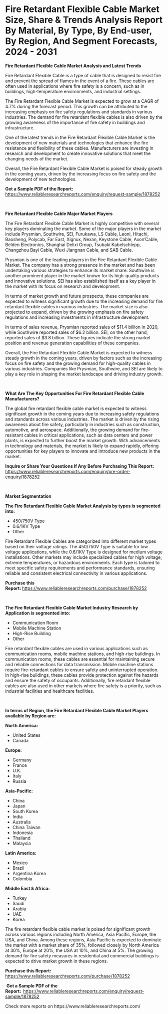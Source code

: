 <p><h1>Fire Retardant Flexible Cable Market Size, Share & Trends Analysis Report By Material, By Type, By End-user, By Region, And Segment Forecasts, 2024 - 2031</h1></p><p><strong>Fire Retardant Flexible Cable Market Analysis and Latest Trends</strong></p>
<p><p>Fire Retardant Flexible Cable is a type of cable that is designed to resist fire and prevent the spread of flames in the event of a fire. These cables are often used in applications where fire safety is a concern, such as in buildings, high-temperature environments, and industrial settings.</p><p>The Fire Retardant Flexible Cable Market is expected to grow at a CAGR of 4.7% during the forecast period. This growth can be attributed to the increasing emphasis on fire safety regulations and standards in various industries. The demand for fire retardant flexible cables is also driven by the growing awareness of the importance of fire safety in buildings and infrastructure.</p><p>One of the latest trends in the Fire Retardant Flexible Cable Market is the development of new materials and technologies that enhance the fire resistance and flexibility of these cables. Manufacturers are investing in research and development to create innovative solutions that meet the changing needs of the market.</p><p>Overall, the Fire Retardant Flexible Cable Market is poised for steady growth in the coming years, driven by the increasing focus on fire safety and the development of new technologies.</p></p>
<p><strong>Get a Sample PDF of the Report:&nbsp;</strong> <a href="https://www.reliableresearchreports.com/enquiry/request-sample/1878252">https://www.reliableresearchreports.com/enquiry/request-sample/1878252</a></p>
<p>&nbsp;</p>
<p><strong>Fire Retardant Flexible Cable Major Market Players</strong></p>
<p><p>The Fire Retardant Flexible Cable Market is highly competitive with several key players dominating the market. Some of the major players in the market include Prysmian, Southwire, SEI, Furukawa, LS Cable, Leoni, Hitachi, Baosheng, Polycab, Far East, Xignux, Nexan, Keystone Cable, Axon’Cable, Belden Electronics, Shanghai Delixi Group, Tsubaki Kabelschlepp, Changzhou Bayi Cable, Wuxi Jiangnan Cable, and SAB Cable.</p><p>Prysmian is one of the leading players in the Fire Retardant Flexible Cable Market. The company has a strong presence in the market and has been undertaking various strategies to enhance its market share. Southwire is another prominent player in the market known for its high-quality products and innovative solutions. SEI has also established itself as a key player in the market with its focus on research and development.</p><p>In terms of market growth and future prospects, these companies are expected to witness significant growth due to the increasing demand for fire retardant flexible cables in various industries. The market size is also projected to expand, driven by the growing emphasis on fire safety regulations and increasing investments in infrastructure development.</p><p>In terms of sales revenue, Prysmian reported sales of $11.4 billion in 2020, while Southwire reported sales of $6.2 billion. SEI, on the other hand, reported sales of $3.8 billion. These figures indicate the strong market position and revenue generation capabilities of these companies.</p><p>Overall, the Fire Retardant Flexible Cable Market is expected to witness steady growth in the coming years, driven by factors such as the increasing focus on fire safety and the growing demand for high-quality cables in various industries. Companies like Prysmian, Southwire, and SEI are likely to play a key role in shaping the market landscape and driving industry growth.</p></p>
<p>&nbsp;</p>
<p><strong>What Are The Key Opportunities For Fire Retardant Flexible Cable Manufacturers?</strong></p>
<p><p>The global fire retardant flexible cable market is expected to witness significant growth in the coming years due to increasing safety regulations and standards across various industries. The market is driven by the rising awareness about fire safety, particularly in industries such as construction, automotive, and aerospace. Additionally, the growing demand for fire-resistant cables in critical applications, such as data centers and power plants, is expected to further boost the market growth. With advancements in technology and materials, the market is likely to expand rapidly, offering opportunities for key players to innovate and introduce new products in the market.</p></p>
<p><strong>Inquire or Share Your Questions If Any Before Purchasing This Report:</strong> <a href="https://www.reliableresearchreports.com/enquiry/pre-order-enquiry/1878252">https://www.reliableresearchreports.com/enquiry/pre-order-enquiry/1878252</a></p>
<p>&nbsp;</p>
<p><strong>Market Segmentation</strong></p>
<p><strong>The Fire Retardant Flexible Cable Market Analysis by types is segmented into:</strong></p>
<p><ul><li>450/750V Type</li><li>0.6/1KV Type</li><li>Other</li></ul></p>
<p><p>Fire Retardant Flexible Cables are categorized into different market types based on their voltage ratings. The 450/750V Type is suitable for low voltage applications, while the 0.6/1KV Type is designed for medium voltage installations. Other markets may include specialized cables for high voltage, extreme temperatures, or hazardous environments. Each type is tailored to meet specific safety requirements and performance standards, ensuring reliable and consistent electrical connectivity in various applications.</p></p>
<p><strong>Purchase this Report:&nbsp;</strong><a href="https://www.reliableresearchreports.com/purchase/1878252">https://www.reliableresearchreports.com/purchase/1878252</a></p>
<p>&nbsp;</p>
<p><strong>The Fire Retardant Flexible Cable Market Industry Research by Application is segmented into:</strong></p>
<p><ul><li>Communication Room</li><li>Mobile Machine Station</li><li>High-Rise Building</li><li>Other</li></ul></p>
<p><p>Fire retardant flexible cables are used in various applications such as communication rooms, mobile machine stations, and high-rise buildings. In communication rooms, these cables are essential for maintaining secure and reliable connections for data transmission. Mobile machine stations require fire-retardant cables to ensure safety and uninterrupted operation. In high-rise buildings, these cables provide protection against fire hazards and ensure the safety of occupants. Additionally, fire retardant flexible cables are also used in other markets where fire safety is a priority, such as industrial facilities and healthcare facilities.</p></p>
<p>&nbsp;</p>
<p><strong>In terms of Region, the Fire Retardant Flexible Cable Market Players available by Region are:</strong></p>
<p>
    <p> <strong> North America: </strong>
        <ul>
            <li>United States</li>
            <li>Canada</li>
        </ul>
        </p> 
    <p> <strong> Europe: </strong>
        <ul>
            <li>Germany</li>
            <li>France</li>
            <li>U.K.</li>
            <li>Italy</li>
            <li>Russia</li>
        </ul>
        </p> 
    <p> <strong> Asia-Pacific: </strong>
        <ul>
            <li>China</li>
            <li>Japan</li>
            <li>South Korea</li>
            <li>India</li>
            <li>Australia</li>
            <li>China Taiwan</li>
            <li>Indonesia</li>
            <li>Thailand</li>
            <li>Malaysia</li>
        </ul>
        </p> 
    <p> <strong> Latin America: </strong>
        <ul>
            <li>Mexico</li>
            <li>Brazil</li>
            <li>Argentina Korea</li>
            <li>Colombia</li>
        </ul>
        </p> 
    <p> <strong> Middle East & Africa: </strong>
        <ul>
            <li>Turkey</li>
            <li>Saudi</li>
            <li>Arabia</li>
            <li>UAE</li>
            <li>Korea</li>
        </ul>
    </p>
    </p>
<p><p>The fire retardant flexible cable market is poised for significant growth across various regions including North America, Asia Pacific, Europe, the USA, and China. Among these regions, Asia Pacific is expected to dominate the market with a market share of 35%, followed closely by North America at 30%, Europe at 20%, the USA at 10%, and China at 5%. The growing demand for fire safety measures in residential and commercial buildings is expected to drive market growth in these regions.</p></p>
<p><strong>Purchase this Report: </strong><a href="https://www.reliableresearchreports.com/purchase/1878252">https://www.reliableresearchreports.com/purchase/1878252</a></p>
<p>&nbsp;<strong>Get a Sample PDF of the Report:&nbsp;&nbsp;</strong><a href="https://www.reliableresearchreports.com/enquiry/request-sample/1878252">https://www.reliableresearchreports.com/enquiry/request-sample/1878252</a></p>
<p><strong></strong></p>
<p>Check more reports on https://www.reliableresearchreports.com/</p>